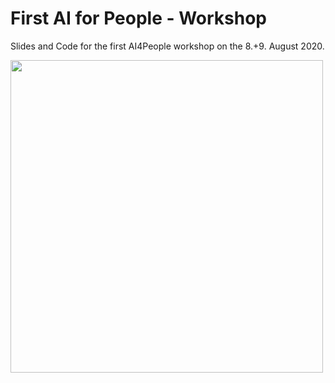 # First AI for People - Workshop
Slides and Code for the first AI4People workshop on the 8.+9. August 2020.

<img src="https://lh5.googleusercontent.com/iTDG3Ae99iMyhTSN9rqdMDpVzyC8vqlkOUnvFIL8Q9-0xyoy6T8cU08JUVcvkRCL8i4BLCbBULUvBkx4F-kZoLE66-otwnh6w9OLcIfI18ULoecfGCSR=w1280" width="500">


